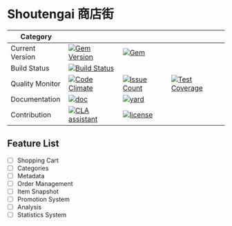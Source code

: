 # Shoutengai 商店街
| Category        |                                          |                                          |                                          |
| --------------- | ---------------------------------------- | ---------------------------------------- | ---------------------------------------- |
| Current Version | [![Gem Version](https://img.shields.io/gem/v/shoutengai.svg?maxAge=43200)](https://rubygems.org/gems/shoutengai) | [![Gem](https://img.shields.io/gem/dt/shoutengai.svg?maxAge=43200)](https://rubygems.org/gems/shoutengai) |                                          |
| Build Status    | [![Build Status](https://travis-ci.org/tallty/shoutengai.svg?branch=master)](https://travis-ci.org/tallty/shoutengai) |                                          |                                          |
| Quality Monitor | [![Code Climate](https://codeclimate.com/github/tallty/shoutengai/badges/gpa.svg)](https://codeclimate.com/github/tallty/shoutengai) | [![Issue Count](https://codeclimate.com/github/tallty/shoutengai/badges/issue_count.svg)](https://codeclimate.com/github/tallty/shoutengai) | [![Test Coverage](https://codeclimate.com/github/tallty/shoutengai/badges/coverage.svg)](https://codeclimate.com/github/tallty/shoutengai/coverage) |
| Documentation   | [![doc](http://inch-ci.org/github/tallty/shoutengai.svg?branch=master)](http://inch-ci.org/github/tallty/shoutengai) | [![yard](https://img.shields.io/badge/docs-yard-brightgreen.svg)](http://www.rubydoc.info/gems/shoutengai) |                                          |
| Contribution    | [![CLA assistant](https://cla-assistant.io/readme/badge/tallty/shoutengai)](https://cla-assistant.io/tallty/shoutengai) | [![license](https://img.shields.io/github/license/tallty/shoutengai.svg?maxAge=2592000)]() |                                          |

## Feature List

- [ ] Shopping Cart
- [ ] Categories
- [ ] Metadata
- [ ] Order Management
- [ ] Item Snapshot
- [ ] Promotion System
- [ ] Analysis
- [ ] Statistics System